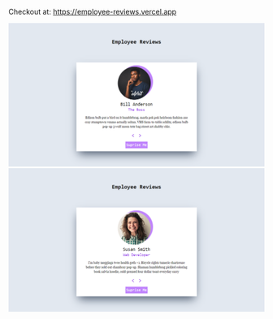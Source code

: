 Checkout at: https://employee-reviews.vercel.app

<div>
  <img src="src/employee-reviews/reviews-1.png" alt="employee-review">
  <img src="src/employee-reviews/reviews-2.png" alt="employee-review">
</div>

